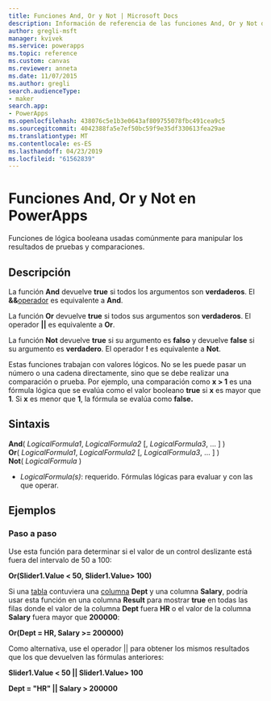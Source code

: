 ```yaml
---
title: Funciones And, Or y Not | Microsoft Docs
description: Información de referencia de las funciones And, Or y Not de PowerApps, con sintaxis y ejemplos
author: gregli-msft
manager: kvivek
ms.service: powerapps
ms.topic: reference
ms.custom: canvas
ms.reviewer: anneta
ms.date: 11/07/2015
ms.author: gregli
search.audienceType:
- maker
search.app:
- PowerApps
ms.openlocfilehash: 438076c5e1b3e0643af809755078fbc491cea9c5
ms.sourcegitcommit: 4042388fa5e7ef50bc59f9e35df330613fea29ae
ms.translationtype: MT
ms.contentlocale: es-ES
ms.lasthandoff: 04/23/2019
ms.locfileid: "61562839"
---
```

# <a name="and-or-and-not-functions-in-powerapps"></a>Funciones And, Or y Not en PowerApps
Funciones de lógica booleana usadas comúnmente para manipular los resultados de pruebas y comparaciones.

## <a name="description"></a>Descripción
La función **And** devuelve **true** si todos los argumentos son **verdaderos**.  El **&&**[operador](operators.md) es equivalente a **And**.

La función **Or** devuelve **true** si todos sus argumentos son **verdaderos**.  El operador **||** es equivalente a **Or**.

La función **Not** devuelve **true** si su argumento es **falso** y devuelve **false** si su argumento es **verdadero**.  El operador **!** es equivalente a **Not**.

Estas funciones trabajan con valores lógicos. No se les puede pasar un número o una cadena directamente, sino que se debe realizar una comparación o prueba. Por ejemplo, una comparación como **x > 1** es una fórmula lógica que se evalúa como el valor booleano **true** si **x** es mayor que **1**. Si **x** es menor que **1**, la fórmula se evalúa como **false.**

## <a name="syntax"></a>Sintaxis
**And**( *LogicalFormula1*, *LogicalFormula2* [, *LogicalFormula3*, ... ] )<br>
**Or**( *LogicalFormula1*, *LogicalFormula2* [, *LogicalFormula3*, ... ] )<br>
**Not**( *LogicalFormula* )

* *LogicalFormula(s)*: requerido.  Fórmulas lógicas para evaluar y con las que operar.

## <a name="examples"></a>Ejemplos
### <a name="step-by-step"></a>Paso a paso
Use esta función para determinar si el valor de un control deslizante está fuera del intervalo de 50 a 100:

**Or(Slider1.Value < 50, Slider1.Value> 100)**

Si una [tabla](../working-with-tables.md) contuviera una [columna](../working-with-tables.md#columns) **Dept** y una columna **Salary**, podría usar esta función en una columna **Result** para mostrar **true** en todas las filas donde el valor de la columna **Dept** fuera **HR** o el valor de la columna **Salary** fuera mayor que **200000**:

**Or(Dept = HR, Salary >= 200000)**

Como alternativa, use el operador || para obtener los mismos resultados que los que devuelven las fórmulas anteriores:

**Slider1.Value < 50 || Slider1.Value> 100**

**Dept = "HR" || Salary > 200000**

